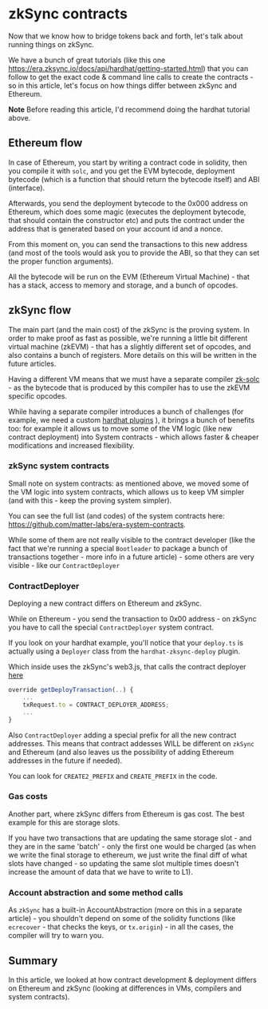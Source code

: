 # zkSync contracts

Now that we know how to bridge tokens back and forth, let's talk about running things on zkSync.

We have a bunch of great tutorials (like this one <https://era.zksync.io/docs/api/hardhat/getting-started.html>) that
you can follow to get the exact code & command line calls to create the contracts - so in this article, let's focus on
how things differ between zkSync and Ethereum.

**Note** Before reading this article, I'd recommend doing the hardhat tutorial above.

## Ethereum flow

In case of Ethereum, you start by writing a contract code in solidity, then you compile it with `solc`, and you get the
EVM bytecode, deployment bytecode (which is a function that should return the bytecode itself) and ABI (interface).

Afterwards, you send the deployment bytecode to the 0x000 address on Ethereum, which does some magic (executes the
deployment bytecode, that should contain the constructor etc) and puts the contract under the address that is generated
based on your account id and a nonce.

From this moment on, you can send the transactions to this new address (and most of the tools would ask you to provide
the ABI, so that they can set the proper function arguments).

All the bytecode will be run on the EVM (Ethereum Virtual Machine) - that has a stack, access to memory and storage, and
a bunch of opcodes.

## zkSync flow

The main part (and the main cost) of the zkSync is the proving system. In order to make proof as fast as possible, we're
running a little bit different virtual machine (zkEVM) - that has a slightly different set of opcodes, and also contains
a bunch of registers. More details on this will be written in the future articles.

Having a different VM means that we must have a separate compiler [zk-solc](https://github.com/matter-labs/zksolc-bin) -
as the bytecode that is produced by this compiler has to use the zkEVM specific opcodes.

While having a separate compiler introduces a bunch of challenges (for example, we need a custom
[hardhat plugins](https://github.com/matter-labs/hardhat-zksync) ), it brings a bunch of benefits too: for example it
allows us to move some of the VM logic (like new contract deployment) into System contracts - which allows faster &
cheaper modifications and increased flexibility.

### zkSync system contracts

Small note on system contracts: as mentioned above, we moved some of the VM logic into system contracts, which allows us
to keep VM simpler (and with this - keep the proving system simpler).

You can see the full list (and codes) of the system contracts here:
<https://github.com/matter-labs/era-system-contracts>.

While some of them are not really visible to the contract developer (like the fact that we're running a special
`Bootleader` to package a bunch of transactions together - more info in a future article) - some others are very
visible - like our `ContractDeployer`

### ContractDeployer

Deploying a new contract differs on Ethereum and zkSync.

While on Ethereum - you send the transaction to 0x00 address - on zkSync you have to call the special `ContractDeployer`
system contract.

If you look on your hardhat example, you'll notice that your `deploy.ts` is actually using a `Deployer` class from the
`hardhat-zksync-deploy` plugin.

Which inside uses the zkSync's web3.js, that calls the contract deployer
[here](https://github.com/zksync-sdk/zksync2-js/blob/b1d11aa016d93ebba240cdeceb40e675fb948133/src/contract.ts#L76)

```typescript
override getDeployTransaction(..) {
    ...
    txRequest.to = CONTRACT_DEPLOYER_ADDRESS;
    ...
}
```

Also `ContractDeployer` adding a special prefix for all the new contract addresses. This means that contract addesses
WILL be different on `zkSync` and Ethereum (and also leaves us the possibility of adding Ethereum addresses in the
future if needed).

You can look for `CREATE2_PREFIX` and `CREATE_PREFIX` in the code.

### Gas costs

Another part, where zkSync differs from Ethereum is gas cost. The best example for this are storage slots.

If you have two transactions that are updating the same storage slot - and they are in the same 'batch' - only the first
one would be charged (as when we write the final storage to ethereum, we just write the final diff of what slots have
changed - so updating the same slot multiple times doesn't increase the amount of data that we have to write to L1).

### Account abstraction and some method calls

As `zkSync` has a built-in AccountAbstraction (more on this in a separate article) - you shouldn't depend on some of the
solidity functions (like `ecrecover` - that checks the keys, or `tx.origin`) - in all the cases, the compiler will try
to warn you.

## Summary

In this article, we looked at how contract development & deployment differs on Ethereum and zkSync (looking at
differences in VMs, compilers and system contracts).
